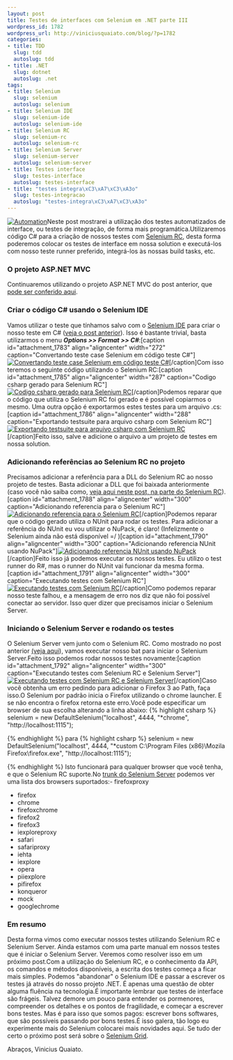 ```yaml
--- 
layout: post
title: Testes de interfaces com Selenium em .NET parte III
wordpress_id: 1782
wordpress_url: http://viniciusquaiato.com/blog/?p=1782
categories: 
- title: TDD
  slug: tdd
  autoslug: tdd
- title: .NET
  slug: dotnet
  autoslug: .net
tags: 
- title: Selenium
  slug: selenium
  autoslug: selenium
- title: Selenium IDE
  slug: selenium-ide
  autoslug: selenium-ide
- title: Selenium RC
  slug: selenium-rc
  autoslug: selenium-rc
- title: Selenium Server
  slug: selenium-server
  autoslug: selenium-server
- title: Testes interface
  slug: testes-interface
  autoslug: testes-interface
- title: "testes integra\xC3\xA7\xC3\xA3o"
  slug: testes-integracao
  autoslug: "testes-integra\xC3\xA7\xC3\xA3o"
---
```

[![Automation](http://viniciusquaiato.com/blog/wp-content/uploads/2010/10/automation-150x150.jpg "Automation")](http://viniciusquaiato.com/blog/wp-content/uploads/2010/10/automation.jpg)Neste post mostrarei a utilização dos testes automatizados de interface, ou testes de integração, de forma mais programática.Utilizaremos código C# para a criação de nossos testes com [Selenium RC](http://seleniumhq.org/projects/remote-control/), desta forma poderemos colocar os testes de interface em nossa solution e executá-los com nosso teste runner preferido, integrá-los às nossas build tasks, etc.

### O projeto ASP.NET MVC
Continuaremos utilizando o projeto ASP.NET MVC do post anterior, que [pode ser conferido aqui](http://viniciusquaiato.com/blog/testes-de-interfaces-com-selenium-em-net-parte-ii/).

### Criar o código C# usando o Selenium IDE
Vamos utilizar o teste que tínhamos salvo com o [Selenium IDE](http://seleniumhq.org/projects/ide/) para criar o nosso teste em C# ([veja o post anterior](http://viniciusquaiato.com/blog/testes-de-interfaces-com-selenium-em-net-parte-ii/)). Isso é bastante trivial, basta utilizarmos o menu **_Options >> Format >> C#_**:[caption id="attachment_1783" align="aligncenter" width="272" caption="Convertando teste case Selenium em código teste C#"][![Convertando teste case Selenium em código teste C#](http://viniciusquaiato.com/blog/wp-content/uploads/2010/10/convertando-teste-em-teste-csharp-272x300.png "Convertando teste case Selenium em código teste C#")](http://viniciusquaiato.com/blog/wp-content/uploads/2010/10/convertando-teste-em-teste-csharp.png)[/caption]Com isso teremos o seguinte código utilizando o Selenium RC:[caption id="attachment_1785" align="aligncenter" width="287" caption="Codigo csharp gerado para Selenium RC"][![Codigo csharp gerado para Selenium RC](http://viniciusquaiato.com/blog/wp-content/uploads/2010/10/Codigo-csharp-gerado-Selenium-RC-287x300.png "Codigo csharp gerado para Selenium RC")](http://viniciusquaiato.com/blog/wp-content/uploads/2010/10/Codigo-csharp-gerado-Selenium-RC.png)[/caption]Podemos reparar que o código que utiliza o Selenium RC foi gerado e é possível copiarmos o mesmo. Uma outra opção é exportarmos estes testes para um arquivo .cs:[caption id="attachment_1786" align="aligncenter" width="288" caption="Exportando testsuite para arquivo csharp com Selenium RC"][![Exportando testsuite para arquivo csharp com Selenium RC](http://viniciusquaiato.com/blog/wp-content/uploads/2010/10/exportando-testsuite-para-arquivo-csharp-com-Selenium-RC-288x300.png "Exportando testsuite para arquivo csharp com Selenium RC")](http://viniciusquaiato.com/blog/wp-content/uploads/2010/10/exportando-testsuite-para-arquivo-csharp-com-Selenium-RC.png)[/caption]Feito isso, salve e adicione o arquivo a um projeto de testes em nossa solution.

### Adicionando referências ao Selenium RC no projeto
Precisamos adicionar a referência para a DLL do Selenium RC ao nosso projeto de testes. Basta adicionar a DLL que foi baixada anteriormente (caso você não saiba como, [veja aqui neste post, na parte do Selenium RC](http://viniciusquaiato.com/blog/testes-de-interfaces-com-selenium-em-net/)).[caption id="attachment_1788" align="aligncenter" width="300" caption="Adicionando referencia para o Selenium RC"][![Adicionando referencia para o Selenium RC](http://viniciusquaiato.com/blog/wp-content/uploads/2010/10/adicionando-referencia-para-o-Selenium-RC-300x225.png "Adicionando referencia para o Selenium RC")](http://viniciusquaiato.com/blog/wp-content/uploads/2010/10/adicionando-referencia-para-o-Selenium-RC.png)[/caption]Podemos reparar que o código gerado utiliza o NUnit para rodar os testes. Para adicionar a referência do NUnit eu vou utilizar o NuPack, é claro! (Infelizmente o Selenium ainda não está disponível =/ )[caption id="attachment_1790" align="aligncenter" width="300" caption="Adicionando referencia NUnit usando NuPack"][![Adicionando referencia NUnit usando NuPack](http://viniciusquaiato.com/blog/wp-content/uploads/2010/10/adicionando-referencia-NUnit-usando-NuPack-300x124.png "Adicionando referencia NUnit usando NuPack")](http://viniciusquaiato.com/blog/wp-content/uploads/2010/10/adicionando-referencia-NUnit-usando-NuPack.png)[/caption]Feito isso já podemos executar os nossos testes. Eu utilizo o test runner do R#, mas o runner do NUnit vai funcionar da mesma forma.[caption id="attachment_1791" align="aligncenter" width="300" caption="Executando testes com Selenium RC"][![Executando testes com Selenium RC](http://viniciusquaiato.com/blog/wp-content/uploads/2010/10/Executando-testes-com-Selenium-RC-300x121.png "Executando testes com Selenium RC")](http://viniciusquaiato.com/blog/wp-content/uploads/2010/10/Executando-testes-com-Selenium-RC.png)[/caption]Como podemos reparar nosso teste falhou, e a mensagem de erro nos diz que não foi possível conectar ao servidor. Isso quer dizer que precisamos iniciar o Selenium Server.

### Iniciando o Selenium Server e rodando os testes
O Selenium Server vem junto com o Selenium RC. Como mostrado no post anterior [(veja aqui](http://viniciusquaiato.com/blog/testes-de-interfaces-com-selenium-em-net-parte-ii/)), vamos executar nosso bat para iniciar o Selenium Server.Feito isso podemos rodar nossos testes novamente:[caption id="attachment_1792" align="aligncenter" width="300" caption="Executando testes com Selenium RC e Selenium Server"][![Executando testes com Selenium RC e Selenium Server](http://viniciusquaiato.com/blog/wp-content/uploads/2010/10/Executando-testes-com-Selenium-RC-e-Selenium-Server-300x145.png "Executando testes com Selenium RC e Selenium Server")](http://viniciusquaiato.com/blog/wp-content/uploads/2010/10/Executando-testes-com-Selenium-RC-e-Selenium-Server.png)[/caption]Caso você obtenha um erro pedindo para adicionar o Firefox 3 ao Path, faça isso.O Selenium por padrão inicia o Firefox utilizando o chrome launcher. E se não encontra o firefox retorna este erro.Você pode especificar um browser de sua escolha alterando a linha abaixo:
{% highlight csharp %}
selenium = new DefaultSelenium("localhost", 4444, "*chrome", "http://localhost:1115");
    
{% endhighlight %}
para
{% highlight csharp %}
selenium = new DefaultSelenium("localhost", 4444, "*custom C:\Program Files (x86)\Mozila Firefox\firefox.exe", "http://localhost:1115");
    
{% endhighlight %}
Isto funcionará para qualquer browser que você tenha, e que o Selenium RC suporte.No [trunk do Selenium Server](http://svn.openqa.org/fisheye/browse/selenium-rc/trunk/server-coreless/src/main/java/org/openqa/selenium/server/browserlaunchers/BrowserLauncherFactory.java?r=2703) podemos ver uma lista dos browsers suportados:- firefoxproxy
- firefox
- chrome
- firefoxchrome
- firefox2
- firefox3
- iexploreproxy
- safari
- safariproxy
- iehta
- iexplore
- opera
- piiexplore
- pifirefox
- konqueror
- mock
- googlechrome


### Em resumo
Desta forma vimos como executar nossos testes utilizando Selenium RC e Selenium Server. Ainda estamos com uma parte manual em nossos testes que é iniciar o Selenium Server. Veremos como resolver isso em um próximo post.Com a utilização do Selenium RC, e o conhecimento da API, os comandos e métodos disponíveis, a escrita dos testes começa a ficar mais simples. Podemos "abandonar" o Selenium IDE e passar a escrever os testes já através do nosso projeto .NET. É apenas uma questão de obter alguma fluência na tecnologia.É importante lembrar que testes de interface são frágeis. Talvez demore um pouco para entender os pormenores, compreender os detalhes e os pontos de fragilidade, e começar a escrever bons testes. Mas é para isso que somos pagos: escrever bons softwares, que são possíveis passando por bons testes.É isso galera, tão logo eu experimente mais do Selenium colocarei mais novidades aqui. Se tudo der certo o próximo post será sobre o [Selenium Grid](http://selenium-grid.seleniumhq.org/).

Abraços,
Vinicius Quaiato.
